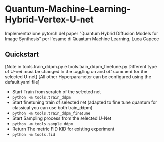 # Quantum-Machine-Learning-Hybrid-Vertex-U-net
Implementazione pytorch del paper "Quantum Hybrid Diffusion Models for Image Synthesis" per l'esame di Quantum Machine Learning, Luca Capece

## Quickstart

[Note in tools.train_ddpm.py e tools.train_ddpm_finetune.py Different type of U-net must be changed in the toggling on and off comment for the selected U-net]
[All other Hyperparameter can be configured using the default.yaml file]

* Start Train from scratch of the selected net
* ```python -m tools.train_ddpm```
* Start finetuning train of selected net (adapted to fine tune quantum for classical you can use both train_ddpm)
* ```python -m tools.train_ddpm_finetune```
* Start Sampling process from the selected U-Net 
* ```python -m tools.sample_ddpm``` 
* Return The metric FID KID for existing experiment 
* ```python -m tools.fid```

